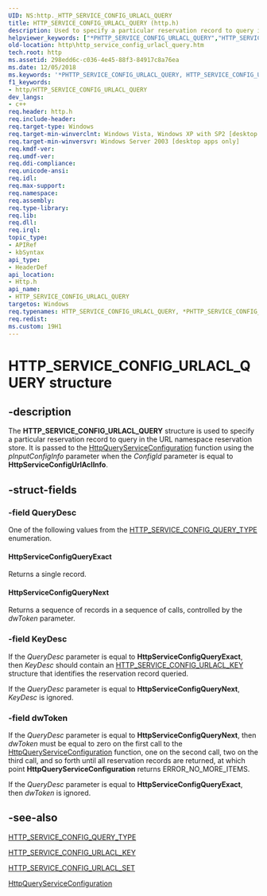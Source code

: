 ```yaml
---
UID: NS:http._HTTP_SERVICE_CONFIG_URLACL_QUERY
title: HTTP_SERVICE_CONFIG_URLACL_QUERY (http.h)
description: Used to specify a particular reservation record to query in the URL namespace reservation store.helpviewer_keywords: ["*PHTTP_SERVICE_CONFIG_URLACL_QUERY","HTTP_SERVICE_CONFIG_URLACL_QUERY","HTTP_SERVICE_CONFIG_URLACL_QUERY structure [HTTP]","PHTTP_SERVICE_CONFIG_URLACL_QUERY","PHTTP_SERVICE_CONFIG_URLACL_QUERY structure pointer [HTTP]","_http_http_service_config_urlacl_query","http.http_service_config_urlacl_query","http/HTTP_SERVICE_CONFIG_URLACL_QUERY","http/PHTTP_SERVICE_CONFIG_URLACL_QUERY"]
old-location: http\http_service_config_urlacl_query.htm
tech.root: http
ms.assetid: 298edd6c-c036-4e45-88f3-84917c8a76ea
ms.date: 12/05/2018
ms.keywords: '*PHTTP_SERVICE_CONFIG_URLACL_QUERY, HTTP_SERVICE_CONFIG_URLACL_QUERY, HTTP_SERVICE_CONFIG_URLACL_QUERY structure [HTTP], PHTTP_SERVICE_CONFIG_URLACL_QUERY, PHTTP_SERVICE_CONFIG_URLACL_QUERY structure pointer [HTTP], _http_http_service_config_urlacl_query, http.http_service_config_urlacl_query, http/HTTP_SERVICE_CONFIG_URLACL_QUERY, http/PHTTP_SERVICE_CONFIG_URLACL_QUERY'
f1_keywords:
- http/HTTP_SERVICE_CONFIG_URLACL_QUERY
dev_langs:
- c++
req.header: http.h
req.include-header: 
req.target-type: Windows
req.target-min-winverclnt: Windows Vista, Windows XP with SP2 [desktop apps only]
req.target-min-winversvr: Windows Server 2003 [desktop apps only]
req.kmdf-ver: 
req.umdf-ver: 
req.ddi-compliance: 
req.unicode-ansi: 
req.idl: 
req.max-support: 
req.namespace: 
req.assembly: 
req.type-library: 
req.lib: 
req.dll: 
req.irql: 
topic_type:
- APIRef
- kbSyntax
api_type:
- HeaderDef
api_location:
- Http.h
api_name:
- HTTP_SERVICE_CONFIG_URLACL_QUERY
targetos: Windows
req.typenames: HTTP_SERVICE_CONFIG_URLACL_QUERY, *PHTTP_SERVICE_CONFIG_URLACL_QUERY
req.redist: 
ms.custom: 19H1
---
```


# HTTP_SERVICE_CONFIG_URLACL_QUERY structure


## -description


The 
<b>HTTP_SERVICE_CONFIG_URLACL_QUERY</b> structure is used to specify a particular reservation record to query in the URL namespace reservation store. It is passed to the 
<a href="https://docs.microsoft.com/windows/desktop/api/http/nf-http-httpqueryserviceconfiguration">HttpQueryServiceConfiguration</a> function using the <i>pInputConfigInfo</i> parameter when the <i>ConfigId</i> parameter is equal to <b>HttpServiceConfigUrlAclInfo</b>.


## -struct-fields




### -field QueryDesc

One of the following values from the <a href="https://docs.microsoft.com/windows/desktop/api/http/ne-http-http_service_config_query_type">HTTP_SERVICE_CONFIG_QUERY_TYPE</a> enumeration. 







#### HttpServiceConfigQueryExact

Returns a single record.



#### HttpServiceConfigQueryNext

Returns a sequence of records in a sequence of calls, controlled by the <i>dwToken</i> parameter.


### -field KeyDesc

If the <i>QueryDesc</i> parameter is equal to <b>HttpServiceConfigQueryExact</b>, then <i>KeyDesc</i> should contain an 
<a href="https://docs.microsoft.com/windows/desktop/api/http/ns-http-http_service_config_urlacl_key">HTTP_SERVICE_CONFIG_URLACL_KEY</a> structure that identifies the reservation record queried. 




If the <i>QueryDesc</i> parameter is equal to <b>HttpServiceConfigQueryNext</b>, <i>KeyDesc</i> is ignored.


### -field dwToken

If the <i>QueryDesc</i> parameter is equal to <b>HttpServiceConfigQueryNext</b>, then <i>dwToken</i> must be equal to zero on the first call to the 
<a href="https://docs.microsoft.com/windows/desktop/api/http/nf-http-httpqueryserviceconfiguration">HttpQueryServiceConfiguration</a> function, one on the second call, two on the third call, and so forth until all reservation records are returned, at which point 
<b>HttpQueryServiceConfiguration</b> returns ERROR_NO_MORE_ITEMS. 




If the <i>QueryDesc</i> parameter is equal to <b>HttpServiceConfigQueryExact</b>, then <i>dwToken</i> is ignored.


## -see-also




<a href="https://docs.microsoft.com/windows/desktop/api/http/ne-http-http_service_config_query_type">HTTP_SERVICE_CONFIG_QUERY_TYPE</a>



<a href="https://docs.microsoft.com/windows/desktop/api/http/ns-http-http_service_config_urlacl_key">HTTP_SERVICE_CONFIG_URLACL_KEY</a>



<a href="https://docs.microsoft.com/windows/desktop/api/http/ns-http-http_service_config_urlacl_set">HTTP_SERVICE_CONFIG_URLACL_SET</a>



<a href="https://docs.microsoft.com/windows/desktop/api/http/nf-http-httpqueryserviceconfiguration">HttpQueryServiceConfiguration</a>
 

 

